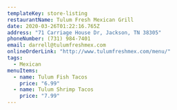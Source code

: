 ```yaml
---
templateKey: store-listing
restaurantName: Tulum Fresh Mexican Grill
date: 2020-03-26T01:22:16.765Z
address: "71 Carriage House Dr, Jackson, TN 38305"
phoneNumber: (731) 984-7401
email: darrell@tulumfreshmex.com
onlineOrderLink: "http://www.tulumfreshmex.com/menu/"
tags:
  - Mexican
menuItems:
  - name: Tulum Fish Tacos
    price: "6.99"
  - name: Tulum Shrimp Tacos
    price: "7.99"
---
```

